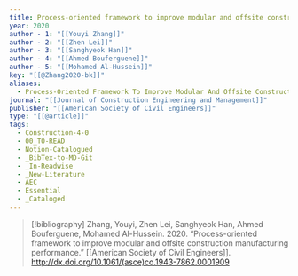 ```yaml
---
title: Process-oriented framework to improve modular and offsite construction manufacturing performance
year: 2020
author - 1: "[[Youyi Zhang]]"
author - 2: "[[Zhen Lei]]"
author - 3: "[[Sanghyeok Han]]"
author - 4: "[[Ahmed Bouferguene]]"
author - 5: "[[Mohamed Al-Hussein]]"
key: "[[@Zhang2020-bk]]"
aliases:
  - Process-Oriented Framework To Improve Modular And Offsite Construction Manufacturing Performance
journal: "[[Journal of Construction Engineering and Management]]"
publisher: "[[American Society of Civil Engineers]]"
type: "[[@article]]"
tags:
  - Construction-4-0
  - 00_TO-READ
  - Notion-Catalogued
  - _BibTex-to-MD-Git
  - _In-Readwise
  - _New-Literature
  - AEC
  - Essential
  - _Cataloged
---
```


> [!bibliography]
> Zhang, Youyi, Zhen Lei, Sanghyeok Han, Ahmed Bouferguene, Mohamed Al-Hussein. 2020. “Process-oriented framework to improve modular and offsite construction manufacturing performance.” [[American Society of Civil Engineers]]. http://dx.doi.org/10.1061/(asce)co.1943-7862.0001909